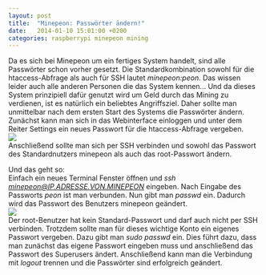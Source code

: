 ```yaml
---
layout: post
title:  "Minepeon: Passwörter ändern!"
date:   2014-01-10 15:01:00 +0200
categories: raspberrypi minepeon mining
---
```

Da es sich bei Minepeon um ein fertiges System handelt, sind alle Passwörter schon vorher gesetzt. Die Standardkombination sowohl für die htaccess-Abfrage als auch für SSH lautet *minepeon:peon*.
Das wissen leider auch alle anderen Personen die das System kennen... Und da dieses System prinzipiell dafür genutzt wird um Geld durch das Mining zu verdienen, ist es natürlich ein beliebtes Angriffsziel.
Daher sollte man unmittelbar nach dem ersten Start des Systems die Passwörter ändern. Zunächst kann man sich in das Webinterface einloggen und unter dem Reiter Settings ein neues Passwort für die htaccess-Abfrage vergeben.  
![](http://i39.tinypic.com/97pssi.png)  
Anschließend sollte man sich per SSH verbinden und sowohl das Passwort des Standardnutzers minepeon als auch das root-Passwort ändern.

Und das geht so:  
Einfach ein neues Terminal Fenster öffnen und *ssh minepeon@IP.ADRESSE.VON.MINEPEON* eingeben.
Nach Eingabe des Passworts *peon* ist man verbunden. Nun gibt man *passwd* ein. Dadurch wird das Passwort des Benutzers minepeon geändert.  
![](http://i40.tinypic.com/2a7snxk.png)  
Der root-Benutzer hat kein Standard-Passwort und darf auch nicht per SSH verbinden. Trotzdem sollte man für dieses wichtige Konto ein eigenes Passwort vergeben. Dazu gibt man *sudo passwd* ein. Dies führt dazu, dass man zunächst das eigene Passwort eingeben muss und anschließend das Passwort des Superusers ändert.
Anschließend kann man die Verbindung mit *logout* trennen und die Passwörter sind erfolgreich geändert.